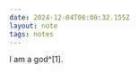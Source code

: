 ```yaml
---
date: 2024-12-04T06:08:32.155Z
layout: note
tags: notes
---
```

I am a god^[1].

[^1]: User copied code off of github and it compiled.
